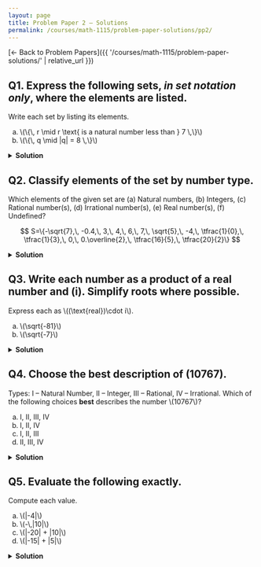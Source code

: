 ```yaml
---
layout: page
title: Problem Paper 2 — Solutions
permalink: /courses/math-1115/problem-paper-solutions/pp2/
---
```


[← Back to Problem Papers]({{ '/courses/math-1115/problem-paper-solutions/' | relative_url }})

## Q1. Express the following sets, *in set notation only*, where the elements are listed.

<div class="problem">
  <div class="prompt">Write each set by listing its elements.</div>
  <ol type="a" class="options">
    <li>\(\{\, r \mid r \text{ is a natural number less than } 7 \,\}\)</li>
    <li>\(\{\, q \mid |q| = 8 \,\}\)</li>
  </ol>
</div>

<details class="solution">
  <summary><strong>Solution</strong></summary>

Using the convention \(\mathbb N=\{0,1,2,\dots\}\),

$$
\text{(a)}\ \{0,1,2,3,4,5,6\},\qquad
\text{(b)}\ \{-8,\,8\}.
$$
</details>












## Q2. Classify elements of the set by number type.

<div class="problem">
  <div class="prompt">
    Which elements of the given set are (a) Natural numbers, (b) Integers, (c) Rational number(s),
    (d) Irrational number(s), (e) Real number(s), (f) Undefined?
  </div>

  $$
  S=\{-\sqrt{7},\, -0.4,\, 3,\, 4,\, 6,\, 7,\, \sqrt{5},\, -4,\, \tfrac{1}{0},\, \tfrac{1}{3},\, 0,\, 0.\overline{2},\, \tfrac{16}{5},\, \tfrac{20}{2}\}
  $$
</div>

<details class="solution">
  <summary><strong>Solution</strong></summary>

Note that \(-0.4=-\tfrac{2}{5}\), \(0.\overline{2}=\tfrac{2}{9}\), and \(\tfrac{20}{2}=10\).

$$
\text{(a) Natural numbers }(\mathbb N):\ \{\,0,\,3,\,4,\,6,\,7,\,\tfrac{20}{2}\,\}.
$$

$$
\text{(b) Integers }(\mathbb Z):\ \{\,-4,\,0,\,3,\,4,\,6,\,7,\,\tfrac{20}{2}\,\}.
$$

$$
\text{(c) Rational numbers }(\mathbb Q):\ \{\,-0.4,\,3,\,4,\,6,\,7,\,-4,\,\tfrac{1}{3},\,0,\,0.\overline{2},\,\tfrac{16}{5},\,\tfrac{20}{2}\,\}.
$$

$$
\text{(d) Irrational numbers}:\ \{\,-\sqrt{7},\,\sqrt{5}\,\}.
$$

$$
\text{(e) Real numbers }(\mathbb R):\ S\setminus\left\{\tfrac{1}{0}\right\}.
$$

$$
\text{(f) Undefined}:\ \left\{\tfrac{1}{0}\right\}.
$$
</details>















## Q3. Write each number as a product of a real number and \(i\). Simplify roots where possible.

<div class="problem">
  <div class="prompt">Express each as \((\text{real})\cdot i\).</div>
  <ol type="a" class="options">
    <li>\(\sqrt{-81}\)</li>
    <li>\(\sqrt{-7}\)</li>
  </ol>
</div>

<details class="solution">
  <summary><strong>Solution</strong></summary>

Use \(\sqrt{-a}=i\sqrt{a}\) for \(a\ge 0\).

$$
\text{(a)}\ \sqrt{-81}=i\sqrt{81}=9i,
\qquad
\text{(b)}\ \sqrt{-7}=i\sqrt{7}=\sqrt{7}\,i.
$$
</details>


















## Q4. Choose the best description of \(10767\).

<div class="problem">
  <div class="prompt">
    Types: I – Natural Number, II – Integer, III – Rational, IV – Irrational.
    Which of the following choices <strong>best</strong> describes the number \(10767\)?
  </div>

  <ol type="a" class="options four">
    <li>I, II, III, IV</li>
    <li>I, II, IV</li>
    <li>I, II, III</li>
    <li>II, III, IV</li>
  </ol>
</div>

<details class="solution">
  <summary><strong>Solution</strong></summary>

\(10767\) is a positive whole number \(\Rightarrow\) natural number (I).  
Every natural number is an integer (II).  
Any integer can be written as a fraction, e.g. \(10767=\tfrac{10767}{1}\) \(\Rightarrow\) rational (III).  
It is not irrational (IV).

Therefore the number belongs to I, II, and III:
$$\boxed{\text{(c) I, II, III}}.$$
</details>
















## Q5. Evaluate the following exactly.

<div class="problem">
  <div class="prompt">Compute each value.</div>
  <ol type="a" class="options four">
    <li>\(|-4|\)</li>
    <li>\(-\,|10|\)</li>
    <li>\(|-20| + |10|\)</li>
    <li>\(|-15| + |5|\)</li>
  </ol>
</div>

<details class="solution">
  <summary><strong>Solution</strong></summary>

Recall the definition of absolute value:
$$
|x|=
\begin{cases}
x, & x\ge 0,\\[2pt]
-x, & x<0.
\end{cases}
$$

Applying this:
$$
\text{(a)}\ |{-4}|=4,\qquad
\text{(b)}\ -\,|10|=-10,
$$
$$
\text{(c)}\ |{-20}|+|10|=20+10=30,\qquad
\text{(d)}\ |{-15}|+|5|=15+5=20.
$$
</details>


